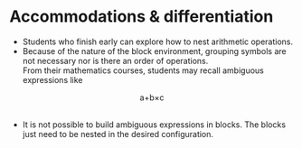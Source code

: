 # Accommodations & differentiation

- Students who finish early can explore how to nest arithmetic operations.
- Because of the nature of the block environment, grouping symbols are not necessary nor is there an order of operations.\
From their mathematics courses, students may recall ambiguous expressions like

<center>a+b×c</center>
&nbsp;  

<!---How can I center text without using inline HTML?--->
- It is not possible to build ambiguous expressions in blocks. The blocks just need to be nested in the desired configuration.
